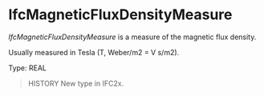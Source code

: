 # IfcMagneticFluxDensityMeasure

_IfcMagneticFluxDensityMeasure_ is a measure of the magnetic flux density.
<!-- end of short definition -->

Usually measured in Tesla (T, Weber/m2 = V s/m2).

Type: REAL

> HISTORY New type in IFC2x.
